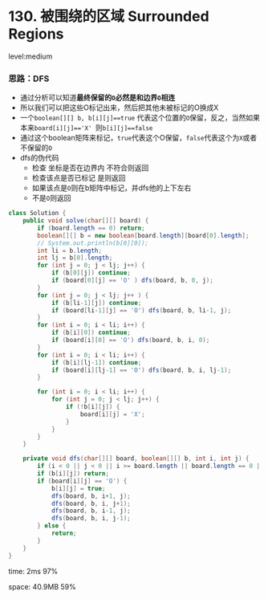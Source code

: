 # 130. 被围绕的区域 Surrounded Regions

level:medium

### 思路：DFS

- 通过分析可以知道**最终保留的`O`必然是和边界`O`相连**
- 所以我们可以把这些O标记出来，然后把其他未被标记的O换成X
-  一个`boolean[][] b, b[i][j]==true` 代表这个位置的`O`保留，反之，当然如果本来`board[i][j]=='X' `则`b[i][j]==false`
- 通过这个boolean矩阵来标记，`true`代表这个O保留，`false`代表这个为`X`或者不保留的`O`
- dfs的伪代码
  - 检查 坐标是否在边界内 不符合则返回
  - 检查该点是否已标记 是则返回
  - 如果该点是`O`则在b矩阵中标记，并dfs他的上下左右
  - 不是`O`则返回





```java
class Solution {
    public void solve(char[][] board) {
        if (board.length == 0) return;
        boolean[][] b = new boolean[board.length][board[0].length];
        // System.out.println(b[0][0]);
        int li = b.length;
        int lj = b[0].length;
        for (int j = 0; j < lj; j++) {
            if (b[0][j]) continue;
            if (board[0][j] == 'O' ) dfs(board, b, 0, j);
        }
        for (int j = 0; j < lj; j++ ) {
            if (b[li-1][j]) continue;
            if (board[li-1][j] == 'O') dfs(board, b, li-1, j);
        }
        for (int i = 0; i < li; i++) {
            if (b[i][0]) continue;
            if (board[i][0] == 'O') dfs(board, b, i, 0);
        }
        for (int i = 0; i < li; i++) {
            if (b[i][lj-1]) continue;
            if (board[i][lj-1] == 'O') dfs(board, b, i, lj-1);
        }

        for (int i = 0; i < li; i++) {
            for (int j = 0; j < lj; j++) {
                if (!b[i][j]) {
                    board[i][j] = 'X';
                }
            }
        }
    }

    private void dfs(char[][] board, boolean[][] b, int i, int j) {
        if (i < 0 || j < 0 || i >= board.length || board.length == 0 || j >= board[0].length) return;
        if (b[i][j]) return;
        if (board[i][j] == 'O') {
            b[i][j] = true;
            dfs(board, b, i+1, j);
            dfs(board, b, i, j+1);
            dfs(board, b, i-1, j);
            dfs(board, b, i, j-1);
        } else {
            return;
        }
    }
}
```

time: 2ms 97%

space: 40.9MB 59%